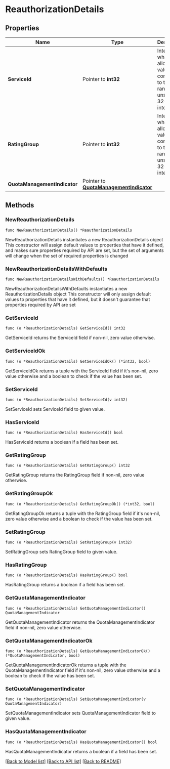 # ReauthorizationDetails

## Properties

Name | Type | Description | Notes
------------ | ------------- | ------------- | -------------
**ServiceId** | Pointer to **int32** | Integer where the allowed values correspond to the value range of an unsigned 32-bit integer.  | [optional] 
**RatingGroup** | Pointer to **int32** | Integer where the allowed values correspond to the value range of an unsigned 32-bit integer.  | [optional] 
**QuotaManagementIndicator** | Pointer to [**QuotaManagementIndicator**](QuotaManagementIndicator.md) |  | [optional] 

## Methods

### NewReauthorizationDetails

`func NewReauthorizationDetails() *ReauthorizationDetails`

NewReauthorizationDetails instantiates a new ReauthorizationDetails object
This constructor will assign default values to properties that have it defined,
and makes sure properties required by API are set, but the set of arguments
will change when the set of required properties is changed

### NewReauthorizationDetailsWithDefaults

`func NewReauthorizationDetailsWithDefaults() *ReauthorizationDetails`

NewReauthorizationDetailsWithDefaults instantiates a new ReauthorizationDetails object
This constructor will only assign default values to properties that have it defined,
but it doesn't guarantee that properties required by API are set

### GetServiceId

`func (o *ReauthorizationDetails) GetServiceId() int32`

GetServiceId returns the ServiceId field if non-nil, zero value otherwise.

### GetServiceIdOk

`func (o *ReauthorizationDetails) GetServiceIdOk() (*int32, bool)`

GetServiceIdOk returns a tuple with the ServiceId field if it's non-nil, zero value otherwise
and a boolean to check if the value has been set.

### SetServiceId

`func (o *ReauthorizationDetails) SetServiceId(v int32)`

SetServiceId sets ServiceId field to given value.

### HasServiceId

`func (o *ReauthorizationDetails) HasServiceId() bool`

HasServiceId returns a boolean if a field has been set.

### GetRatingGroup

`func (o *ReauthorizationDetails) GetRatingGroup() int32`

GetRatingGroup returns the RatingGroup field if non-nil, zero value otherwise.

### GetRatingGroupOk

`func (o *ReauthorizationDetails) GetRatingGroupOk() (*int32, bool)`

GetRatingGroupOk returns a tuple with the RatingGroup field if it's non-nil, zero value otherwise
and a boolean to check if the value has been set.

### SetRatingGroup

`func (o *ReauthorizationDetails) SetRatingGroup(v int32)`

SetRatingGroup sets RatingGroup field to given value.

### HasRatingGroup

`func (o *ReauthorizationDetails) HasRatingGroup() bool`

HasRatingGroup returns a boolean if a field has been set.

### GetQuotaManagementIndicator

`func (o *ReauthorizationDetails) GetQuotaManagementIndicator() QuotaManagementIndicator`

GetQuotaManagementIndicator returns the QuotaManagementIndicator field if non-nil, zero value otherwise.

### GetQuotaManagementIndicatorOk

`func (o *ReauthorizationDetails) GetQuotaManagementIndicatorOk() (*QuotaManagementIndicator, bool)`

GetQuotaManagementIndicatorOk returns a tuple with the QuotaManagementIndicator field if it's non-nil, zero value otherwise
and a boolean to check if the value has been set.

### SetQuotaManagementIndicator

`func (o *ReauthorizationDetails) SetQuotaManagementIndicator(v QuotaManagementIndicator)`

SetQuotaManagementIndicator sets QuotaManagementIndicator field to given value.

### HasQuotaManagementIndicator

`func (o *ReauthorizationDetails) HasQuotaManagementIndicator() bool`

HasQuotaManagementIndicator returns a boolean if a field has been set.


[[Back to Model list]](../README.md#documentation-for-models) [[Back to API list]](../README.md#documentation-for-api-endpoints) [[Back to README]](../README.md)


